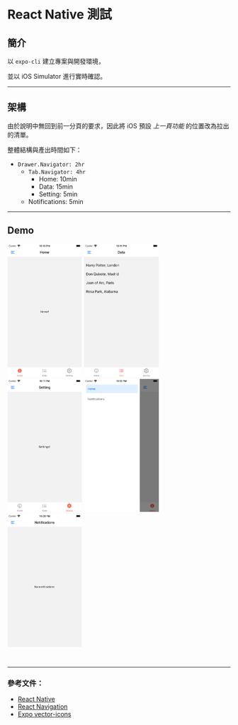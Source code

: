 # React Native 測試

## 簡介
以 `` expo-cli `` 建立專案與開發環境，

並以 iOS Simulator 進行實時確認。

<hr>

## 架構
由於說明中無回到前一分頁的要求，因此將 iOS 預設 *上一頁功能* 的位置改為拉出的清單。

整體結構與產出時間如下：

- `` Drawer.Navigator: 2hr ``
    - `` Tab.Navigator: 4hr ``
        - Home: 10min
        - Data: 15min
        - Setting: 5min
    - Notifications: 5min

<hr>

## Demo
<div style="display: flex;gap: 5px; flex-wrap: wrap">
  <img src="./demo/Home.png" height="300" />
  <img src="./demo/Data.png" height="300" />
  <img src="./demo/Setting.png" height="300" />
  <img src="./demo/Drawer.png" height="300" />
  <img src="./demo/Notification.png" height="300" />
</div>

<br><hr>

### 參考文件：
- [React Native](https://reactnative.dev/docs/getting-started)
- [React Navigation](https://reactnavigation.org/docs/getting-started)
- [Expo vector-icons](https://icons.expo.fyi/)

